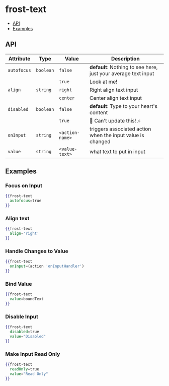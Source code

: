 # frost-text

 * [API](#api)
 * [Examples](#examples)

## API

| Attribute | Type | Value | Description |
| --------- | ---- | ----- | ----------- |
| `autofocus` |`boolean` | `false` | **default**: Nothing to see here, just your average text input |
| | | `true` | Look at me! |
| `align` |`string` | `right` | Right align text input |
| | | `center` | Center align text input |
| `disabled` | `boolean` | `false` | **default**: Type to your heart's content |
| | | `true` | :no_entry_sign: Can't update this! :notes: |
| `onInput` | `string` | `<action-name>` | triggers associated action when the input value is changed |
| `value` | `string` | `<value-text>` | what text to put in input |

## Examples

### Focus on Input
```handlebars
{{frost-text
  autofocus=true
}}
```
### Align text
```handlebars
{{frost-text
  align='right'
}}
```

### Handle Changes to Value
```handlebars
{{frost-text
  onInput=(action 'onInputHandler')
}}
```

### Bind Value
```handlebars
{{frost-text
  value=boundText
}}
```

### Disable Input
```handlebars
{{frost-text
  disabled=true
  value="Disabled"
}}
```

### Make Input Read Only
```handlebars
{{frost-text
  readOnly=true
  value="Read Only"
}}
```
